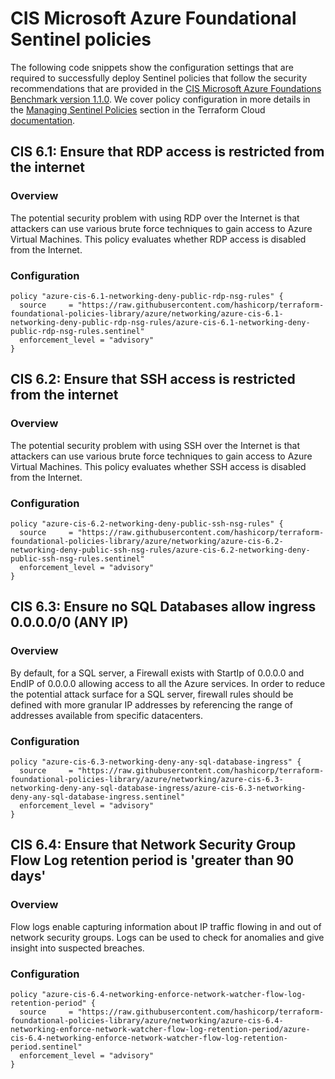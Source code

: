 #  CIS Microsoft Azure Foundational Sentinel policies

The following code snippets show the configuration settings that are required to successfully deploy Sentinel policies that follow the security recommendations that are provided in the [CIS Microsoft Azure Foundations Benchmark version 1.1.0](https://www.cisecurity.org/benchmark/azure/). We cover policy configuration in more details in the [Managing Sentinel Policies](https://www.terraform.io/docs/cloud/sentinel/manage-policies.html) section in the Terraform Cloud [documentation](https://www.terraform.io/docs/cloud/index.html).

## CIS 6.1: Ensure that RDP access is restricted from the internet

### Overview
The potential security problem with using RDP over the Internet is that attackers can use various brute force techniques to gain access to Azure Virtual Machines. This policy evaluates whether RDP access is disabled from the Internet.

### Configuration

```hcl
policy "azure-cis-6.1-networking-deny-public-rdp-nsg-rules" {
  source     = "https://raw.githubusercontent.com/hashicorp/terraform-foundational-policies-library/azure/networking/azure-cis-6.1-networking-deny-public-rdp-nsg-rules/azure-cis-6.1-networking-deny-public-rdp-nsg-rules.sentinel"
  enforcement_level = "advisory"
}
```

## CIS 6.2: Ensure that SSH access is restricted from the internet

### Overview
The potential security problem with using SSH over the Internet is that attackers can use various brute force techniques to gain access to Azure Virtual Machines. This policy evaluates whether SSH access is disabled from the Internet.

### Configuration

```hcl
policy "azure-cis-6.2-networking-deny-public-ssh-nsg-rules" {
  source     = "https://raw.githubusercontent.com/hashicorp/terraform-foundational-policies-library/azure/networking/azure-cis-6.2-networking-deny-public-ssh-nsg-rules/azure-cis-6.2-networking-deny-public-ssh-nsg-rules.sentinel"
  enforcement_level = "advisory"
}
```

## CIS 6.3: Ensure no SQL Databases allow ingress 0.0.0.0/0 (ANY IP)

### Overview
By default, for a SQL server, a Firewall exists with StartIp of 0.0.0.0 and EndIP of 0.0.0.0 allowing access to all the Azure services. In order to reduce the potential attack surface for a SQL server, firewall rules should be defined with more granular IP addresses by referencing the range of addresses available from specific datacenters.

### Configuration

```hcl
policy "azure-cis-6.3-networking-deny-any-sql-database-ingress" {
  source     = "https://raw.githubusercontent.com/hashicorp/terraform-foundational-policies-library/azure/networking/azure-cis-6.3-networking-deny-any-sql-database-ingress/azure-cis-6.3-networking-deny-any-sql-database-ingress.sentinel"
  enforcement_level = "advisory"
}
```

## CIS 6.4: Ensure that Network Security Group Flow Log retention period is 'greater than 90 days'

### Overview
Flow logs enable capturing information about IP traffic flowing in and out of network security groups. Logs can be used to check for anomalies and give insight into suspected breaches.

### Configuration

```hcl
policy "azure-cis-6.4-networking-enforce-network-watcher-flow-log-retention-period" {
  source     = "https://raw.githubusercontent.com/hashicorp/terraform-foundational-policies-library/azure/networking/azure-cis-6.4-networking-enforce-network-watcher-flow-log-retention-period/azure-cis-6.4-networking-enforce-network-watcher-flow-log-retention-period.sentinel"
  enforcement_level = "advisory"
}
```

